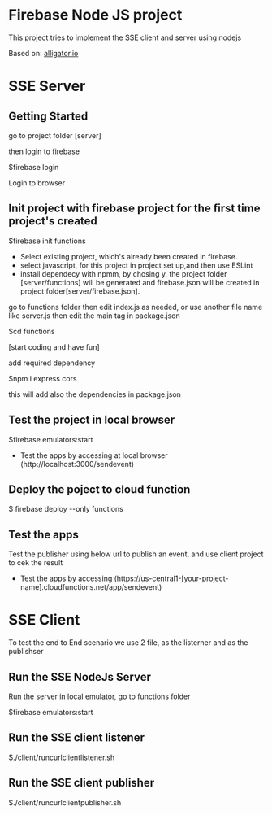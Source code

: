 # Firebase Node JS project
This project  tries to implement the SSE client and server  using nodejs

Based on: [alligator.io](https://alligator.io/nodejs/server-sent-events-build-realtime-app/)



# SSE Server

## Getting Started

go to project folder [server]

then login to firebase

$firebase login

Login to browser


## Init project with firebase project for the first time project's created

$firebase init functions

- Select existing project, which's already been created in firebase.
- select javascript, for this project in project set up,and then use ESLint
- install dependecy with npmm, by chosing y, the project folder [server/functions] will be generated and firebase.json will be created in project folder[server/firebase.json].

go to  functions folder then edit index.js as needed, 
or use another file name  like server.js then edit the main tag in package.json  

$cd functions

[start coding and have fun]

add required dependency 

$npm i express cors

this will add also the dependencies in package.json



## Test the project in local browser

$firebase emulators:start


- Test the apps by accessing at local browser  (http://localhost:3000/sendevent)


## Deploy the poject to cloud function

$ firebase deploy --only functions


## Test the apps

Test the publisher using below url to publish an event, and use client project to cek the result

- Test the apps by accessing (https://us-central1-[your-project-name].cloudfunctions.net/app/sendevent)


# SSE Client

To test the end to End scenario we use 2 file, as the listerner and as the publishser 

## Run the SSE NodeJs Server 

Run the server in local emulator, go to functions folder

$firebase emulators:start

## Run the SSE client listener 

$./client/runcurlclientlistener.sh

## Run the SSE client publisher 

$./client/runcurlclientpublisher.sh


